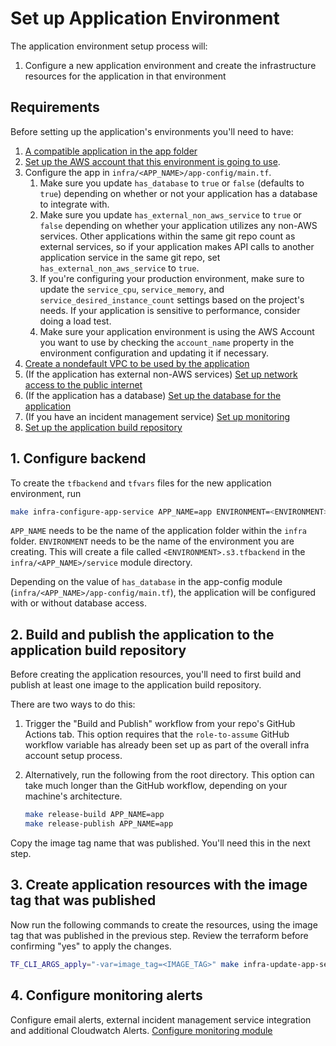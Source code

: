# Set up Application Environment

The application environment setup process will:

1. Configure a new application environment and create the infrastructure resources for the application in that environment

## Requirements

Before setting up the application's environments you'll need to have:

1. [A compatible application in the app folder](https://github.com/navapbc/template-infra/blob/main/template-only-docs/application-requirements.md)
2. [Set up the AWS account that this environment is going to use](/docs/infra/set-up-aws-account.md).
3. Configure the app in `infra/<APP_NAME>/app-config/main.tf`.
   1. Make sure you update `has_database` to `true` or `false` (defaults to `true`) depending on whether or not your application has a database to integrate with.
   2. Make sure you update `has_external_non_aws_service` to `true` or `false` depending on whether your application utilizes any non-AWS services. Other applications within the same git repo count as external services, so if your application makes API calls to another application service in the same git repo, set `has_external_non_aws_service` to `true`.
   3. If you're configuring your production environment, make sure to update the `service_cpu`, `service_memory`, and `service_desired_instance_count` settings based on the project's needs. If your application is sensitive to performance, consider doing a load test.
   4. Make sure your application environment is using the AWS Account you want to use by checking the `account_name` property in the environment configuration and updating it if necessary.
4. [Create a nondefault VPC to be used by the application](./set-up-network.md)
5. (If the application has external non-AWS services) [Set up network access to the public internet](./set-up-public-internet-access.md)
6. (If the application has a database) [Set up the database for the application](./set-up-database.md)
7. (If you have an incident management service) [Set up monitoring](./set-up-monitoring-alerts.md)
8. [Set up the application build repository](./set-up-app-build-repository.md)

## 1. Configure backend

To create the `tfbackend` and `tfvars` files for the new application environment, run

```bash
make infra-configure-app-service APP_NAME=app ENVIRONMENT=<ENVIRONMENT>
```

`APP_NAME` needs to be the name of the application folder within the `infra` folder.
`ENVIRONMENT` needs to be the name of the environment you are creating. This will create a file called `<ENVIRONMENT>.s3.tfbackend` in the `infra/<APP_NAME>/service` module directory.

Depending on the value of `has_database` in the app-config module (`infra/<APP_NAME>/app-config/main.tf`), the application will be configured with or without database access.

## 2. Build and publish the application to the application build repository

Before creating the application resources, you'll need to first build and publish at least one image to the application build repository.

There are two ways to do this:

1. Trigger the "Build and Publish" workflow from your repo's GitHub Actions tab. This option requires that the `role-to-assume` GitHub workflow variable has already been set up as part of the overall infra account setup process.
2. Alternatively, run the following from the root directory. This option can take much longer than the GitHub workflow, depending on your machine's architecture.

    ```bash
    make release-build APP_NAME=app
    make release-publish APP_NAME=app
    ```

Copy the image tag name that was published. You'll need this in the next step.

## 3. Create application resources with the image tag that was published

Now run the following commands to create the resources, using the image tag that was published in the previous step. Review the terraform before confirming "yes" to apply the changes.

```bash
TF_CLI_ARGS_apply="-var=image_tag=<IMAGE_TAG>" make infra-update-app-service APP_NAME=app ENVIRONMENT=<ENVIRONMENT>
```

## 4. Configure monitoring alerts

Configure email alerts, external incident management service integration and additional Cloudwatch Alerts.
[Configure monitoring module](./set-up-monitoring-alerts.md)

